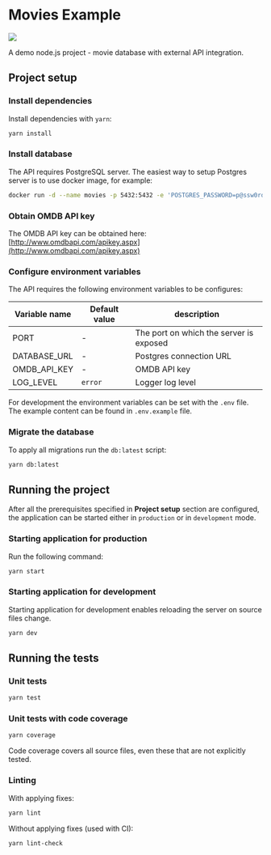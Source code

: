 # Movies Example
![](https://github.com/bpatrzyk/movies-example/workflows/CI/badge.svg)

A demo node.js project - movie database with external API integration.

## Project setup
### Install dependencies
Install dependencies with `yarn`:
```bash
yarn install
```

### Install database
The API requires PostgreSQL server. The easiest way to setup Postgres server is to use docker image, for example:
```bash
docker run -d --name movies -p 5432:5432 -e 'POSTGRES_PASSWORD=p@ssw0rd42' -e 'POSTGRES_DB=movies' postgres
```

### Obtain OMDB API key
The OMDB API key can be obtained here: [http://www.omdbapi.com/apikey.aspx](http://www.omdbapi.com/apikey.aspx)

### Configure environment variables
The API requires the following environment variables to be configures:

| Variable name | Default value | description |
| --- | --- | --- |
| PORT | - | The port on which the server is exposed |
| DATABASE_URL | - | Postgres connection URL |
| OMDB_API_KEY | - | OMDB API key |
| LOG_LEVEL | `error` | Logger log level |

For development the environment variables can be set with the `.env` file. 
The example content can be found in `.env.example` file.

### Migrate the database
To apply all migrations run the `db:latest` script:
```bash
yarn db:latest
```

## Running the project
After all the prerequisites specified in **Project setup** section are configured, the application can be started either in `production` or in `development` mode.
### Starting application for production
Run the following command:
```bash
yarn start
``` 

### Starting application for development
Starting application for development enables reloading the server on source files change.
```bash
yarn dev
```

## Running the tests
### Unit tests
```bash
yarn test
```

### Unit tests with code coverage
```bash
yarn coverage
```
Code coverage covers all source files, even these that are not explicitly tested.

### Linting
With applying fixes:
```bash
yarn lint
```

Without applying fixes (used with CI):
```bash
yarn lint-check
```
